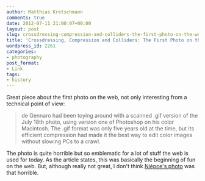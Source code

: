 ```yaml
---
author: Matthias Kretschmann
comments: true
date: 2012-07-11 21:00:07+00:00
layout: post
slug: crossdressing-compression-and-colliders-the-first-photo-on-the-web
title: 'Crossdressing, Compression and Colliders: The First Photo on the Web'
wordpress_id: 2261
categories:
- photography
post_format:
- Link
tags:
- history
---
```


Great piece about the first photo on the web, not only interesting from a technical point of view:



> de Gennaro had been toying around with a scanned .gif version of the July 18th photo, using version one of Photoshop on his color Macintosh. The .gif format was only five years old at the time, but its efficient compression had made it the best way to edit color images without slowing PCs to a crawl.



The photo is quite horrible but so emblematic for a lot of stuff the web is used for today. As the article states, this was basically the beginning of fun on the web. But, although really not great, I don't think [Niépce's photo](/niepces-camera-obscura-and-the-history-of-the-first-photograph/) was that horrible.
